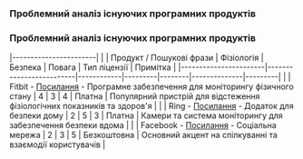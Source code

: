 ### Проблемний аналіз існуючих програмних продуктів
### Проблемний аналіз існуючих програмних продуктів
|-----------------------|
|                       | Продукт / Пошукові фрази | Фізіологія | Безпека | Повага | Тип ліцензії | Примітка |
|-----------------------|-------------------------|------------|---------|--------|--------------|---------|
|                       | Fitbit - [Посилання](https://www.fitbit.com/) - Програмне забезпечення для моніторингу фізичного стану | 4 | 3 | 4 | Платна | Популярний пристрій для відстеження фізіологічних показників та здоров'я |
|                       | Ring - [Посилання](https://ring.com/) - Додаток для безпеки дому | 2 | 5 | 3 | Платна | Камери та система моніторингу для забезпечення безпеки вдома |
|                       | Facebook - [Посилання](https://www.facebook.com/) - Соціальна мережа | 2 | 3 | 5 | Безкоштовна | Основний акцент на спілкуванні та взаємодії користувачів |

